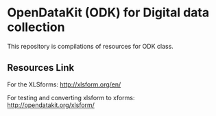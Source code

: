 # OpenDataKit (ODK) for Digital data collection 

This repository is compilations of resources for ODK class. 


## Resources Link
For the XLSforms: http://xlsform.org/en/

For testing and converting xlsform to xforms: http://opendatakit.org/xlsform/ 
